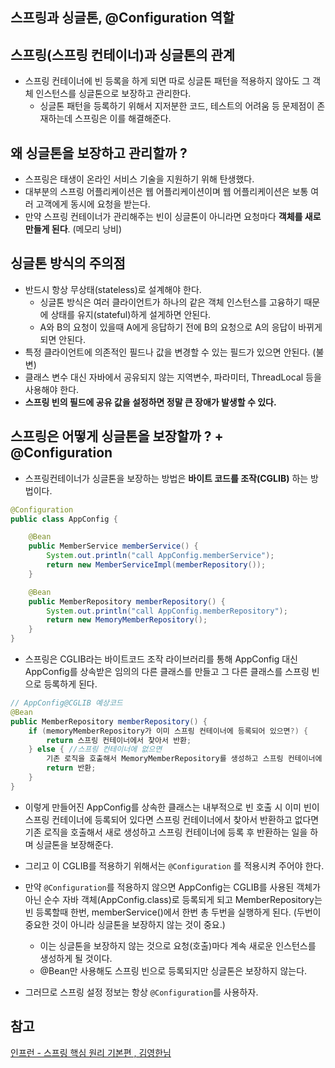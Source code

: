 ## 스프링과 싱글톤, @Configuration 역할

## 스프링(스프링 컨테이너)과 싱글톤의 관계
- 스프링 컨테이너에 빈 등록을 하게 되면 따로 싱글톤 패턴을 적용하지 않아도 그 객체 인스턴스를 싱글톤으로 보장하고 관리한다.
    - 싱글톤 패턴을 등록하기 위해서 지저분한 코드, 테스트의 어려움 등 문제점이 존재하는데 스프링은 이를 해결해준다.
    
## 왜 싱글톤을 보장하고 관리할까 ?
- 스프링은 태생이 온라인 서비스 기술을 지원하기 위해 탄생했다.
- 대부분의 스프링 어플리케이션은 웹 어플리케이션이며 웹 어플리케이션은 보통 여러 고객에게 동시에 요청을 받는다.
- 만약 스프링 컨테이너가 관리해주는 빈이 싱글톤이 아니라면 요청마다 **객체를 새로 만들게 된다**. (메모리 낭비)

## 싱글톤 방식의 주의점
- 반드시 항상 무상태(stateless)로 설계해야 한다.
    - 싱글톤 방식은 여러 클라이언트가 하나의 같은 객체 인스턴스를 고융하기 때문에 상태를 유지(stateful)하게 설게하면 안된다.
    - A와 B의 요청이 있을때 A에게 응답하기 전에 B의 요청으로 A의 응답이 바뀌게되면 안된다.
- 특정 클라이언트에 의존적인 필드나 값을 변경할 수 있는 필드가 있으면 안된다. (불변)
- 클래스 변수 대신 자바에서 공유되지 않는 지역변수, 파라미터, ThreadLocal 등을 사용해야 한다.
- **스프링 빈의 필드에 공유 값을 설정하면 정말 큰 장애가 발생할 수 있다.**

## 스프링은 어떻게 싱글톤을 보장할까 ? + @Configuration
- 스프링컨테이너가 싱글톤을 보장하는 방법은 **바이트 코드를 조작(CGLIB)** 하는 방법이다. 
```java
@Configuration
public class AppConfig {

    @Bean
    public MemberService memberService() {
        System.out.println("call AppConfig.memberService");
        return new MemberServiceImpl(memberRepository());
    }

    @Bean
    public MemberRepository memberRepository() {
        System.out.println("call AppConfig.memberRepository");
        return new MemoryMemberRepository();
    }
} 
```
- 스프링은 CGLIB라는 바이트코드 조작 라이브러리를 통해 AppConfig 대신 
AppConfig를 상속받은 임의의 다른 클래스를 만들고 그 다른 클래스를 스프링 빈으로 등록하게 된다.
 
```java
// AppConfig@CGLIB 예상코드
@Bean
public MemberRepository memberRepository() {
    if (memoryMemberRepository가 이미 스프링 컨테이너에 등록되어 있으면?) { 
        return 스프링 컨테이너에서 찾아서 반환;
    } else { //스프링 컨테이너에 없으면
        기존 로직을 호출해서 MemoryMemberRepository를 생성하고 스프링 컨테이너에 등록 
        return 반환;
    }
}
```

- 이렇게 만들어진 AppConfig를 상속한 클래스는 내부적으로 빈 호출 시 이미 빈이 스프링 컨테이너에 등록되어 있다면 
스프링 컨테이너에서 찾아서 반환하고 없다면 기존 로직을 호출해서 새로 생성하고 스프링 컨테이너에 등록 후 반환하는 일을 하며 싱글톤을 보장해준다.

- 그리고 이 CGLIB를 적용하기 위해서는 `@Configuration` 를 적용시켜 주어야 한다. 

- 만약 `@Configuration`를 적용하지 않으면 AppConfig는 CGLIB를 사용된 객체가 아닌 순수 자바 객체(AppConfig.class)로 등록되게 되고 
MemberRepository는 빈 등록할때 한번, memberService()에서 한번 총 두번을 실행하게 된다.  (두번이 중요한 것이 아니라 싱글톤을 보장하지 않는 것이 중요.)
    - 이는 싱글톤을 보장하지 않는 것으로 요청(호출)마다 계속 새로운 인스턴스를 생성하게 될 것이다.
    - @Bean만 사용해도 스프링 빈으로 등록되지만 싱글톤은 보장하지 않는다.
    
- 그러므로 스프링 설정 정보는 항상 `@Configuration`를 사용하자.

## 참고
[인프런 - 스프링 핵심 원리 기본편 , 김영한님](https://www.inflearn.com/course/%EC%8A%A4%ED%94%84%EB%A7%81-%ED%95%B5%EC%8B%AC-%EC%9B%90%EB%A6%AC-%EA%B8%B0%EB%B3%B8%ED%8E%B8/dashboard)
